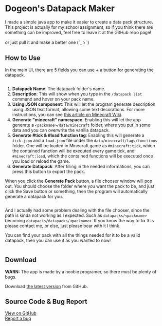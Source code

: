 # Dogeon's Datapack Maker

I made a simple java app to make it easier to create a data pack structure. This project is actually for my school assignment, so if you think there are something can be improved, feel free to leave it at the GitHub repo page\!

or just pull it and make a better one (´\_ゝ\`)

## How to Use

In the main UI, there are 5 fields you can use + a button for generating the datapack.

<img alt="" src="https://i.imgur.com/cNmH0Nr.png"  class="content-img">

1. **Datapack Name**: The datapack folder's name.
2. **Description**: This will show when you type in the `/datapack list` command and hover on your pack name.
3. **Using JSON component**: This will let the program generate description using JSON text format, allowing some text decorations. For more instructions, you can see [this article on Minecraft Wiki](https://minecraft.gamepedia.com/Raw_JSON_text_format).
4. **Generate "minecraft" namespace**: Enabling this will let the app generate a `<packname>/data/minecraft` folder, where you put in some data and you can overwrite the vanilla datapack.
5. **Generate #tick & #load function tag**: Enabling this will generate a `tick.json` and a `load.json` file under the `data/minecraft/tags/functions` folder. One will be loaded in Minecraft game as `#minecraft:tick`, which the contained function will be executed every game tick, and `#minecraft:load`, which the contained functions will be executed once you load or reload the game.
6. **Generate Datapack**: After filling in the needed informations, you can press this button to export the pack.

When you click the **Generate Pack** button, a file chooser window will pop out. You should choose the folder where you want the pack to be, and just click the Save button or something, then the program will automatically generate a datapack for you.

<img alt="" src="https://i.imgur.com/Kd64GFf.png"  class="content-img">

And I actually had some problem dealing with the file chooser, since the path is kinda not working as I expected. Such as `datapacks/<packname>` becoming `datapacks/datapacks/<packname>`. If you know the way to fix this please contact me, or else, just please bear with it I think.

You can find your pack with all the things needed for it to be a valid datapack, then you can use it as you wanted to now\!

<img alt="" src="https://i.imgur.com/S6EA8SJ.png"  class="content-img">

## Download
**WARN:** The app is made by a noobie programer, so there must be plenty of bugs.  

Download [the latest version][download] from GitHub.

[download]: https://github.com/Dogeon188/Datapack-Builder/releases/download/release-0.1.1/packtool-0-1-1.jar "Download"

## Source Code & Bug Report
[View on GitHub][src]  
[Report a bug][issues]

[src]: https://github.com/Dogeon188/Datapack-Builder "Source Code"
[issues]: https://github.com/Dogeon188/Datapack-Builder/issues "Issues"
